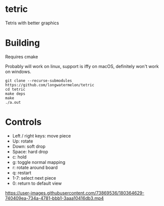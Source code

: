 # tetric
Tetris with better graphics

# Building
Requires cmake

Probably will work on linux, support is iffy on macOS, definitely won't work on windows.

```
git clone --recurse-submodules https://github.com/longwatermelon/tetric
cd tetric
make deps
make
./a.out
```

# Controls
* Left / right keys: move piece
* Up: rotate
* Down: soft drop
* Space: hard drop
* c: hold
* g: toggle normal mapping
* r: rotate around board
* q: restart
* 1-7: select next piece
* 0: return to default view


https://user-images.githubusercontent.com/73869536/180364629-740409ea-734a-4781-bbb1-3aaa10416db3.mp4

